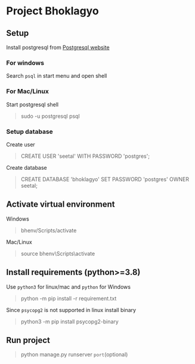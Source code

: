 # Project Bhoklagyo

## Setup
Install postgresql from <a href="https://www.postgresql.org/">Postgresql website</a>

### For windows
Search `psql` in start menu and open shell

### For Mac/Linux
Start postgresql shell
> sudo -u postgresql psql

### Setup database
Create user
   >CREATE USER 'seetal' WITH PASSWORD 'postgres';

Create database
   >CREATE DATABASE 'bhoklagyo' SET PASSWORD 'postgres' OWNER seetal;


## Activate virtual environment
Windows

> bhenv/Scripts/activate

Mac/Linux
>source bhenv\Scripts\activate


## Install requirements (python>=3.8)
Use `python3` for linux/mac and `python` for Windows
> python -m pip install -r requirement.txt

Since `psycopg2` is not supported in linux install binary
> python3 -m pip install psycopg2-binary

## Run project
> python manage.py runserver `port`(optional)

 